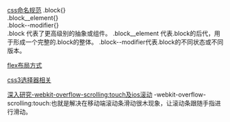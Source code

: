 
[css命名规范](https://blog.csdn.net/bbsyi/article/details/80667072 "css命名规范")
.block{}  
.block__element{}  
.block--modifier{}  
.block 代表了更高级别的抽象或组件。
.block__element 代表.block的后代，用于形成一个完整的.block的整体。
.block--modifier代表.block的不同状态或不同版本。

[flex布局方式](https://my.oschina.net/u/3649083/blog/1806150)

[css3选择器相关](https://www.cnblogs.com/jiasm/p/4648967.html)

[深入研究-webkit-overflow-scrolling:touch及ios滚动](https://www.cnblogs.com/xiahj/p/8036419.html)
-webkit-overflow-scrolling:touch:也就是解决在移动端滚动条滑动很木现象，让滚动条跟随手指进行滑动。



